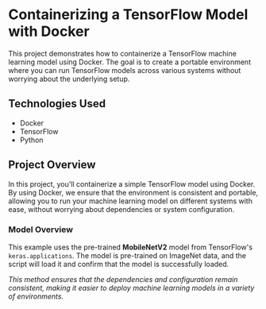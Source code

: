 # Containerizing a TensorFlow Model with Docker

This project demonstrates how to containerize a TensorFlow machine learning model using Docker. The goal is to create a portable environment where you can run TensorFlow models across various systems without worrying about the underlying setup.


## Technologies Used

- Docker
- TensorFlow
- Python

## Project Overview

In this project, you'll containerize a simple TensorFlow model using Docker. By using Docker, we ensure that the environment is consistent and portable, allowing you to run your machine learning model on different systems with ease, without worrying about dependencies or system configuration.

### Model Overview

This example uses the pre-trained **MobileNetV2** model from TensorFlow's `keras.applications`. The model is pre-trained on ImageNet data, and the script will load it and confirm that the model is successfully loaded.

*This method ensures that the dependencies and configuration remain consistent, making it easier to deploy machine learning models in a variety of environments.*
